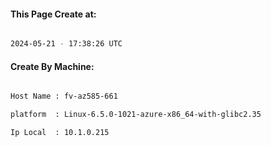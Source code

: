 
   
#### This Page Create at:

```bash

2024-05-21 - 17:38:26 UTC

```

#### Create By Machine:

```bash

Host Name : fv-az585-661

platform  : Linux-6.5.0-1021-azure-x86_64-with-glibc2.35

Ip Local  : 10.1.0.215

```

